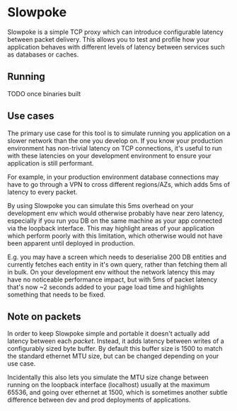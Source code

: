 # Slowpoke
Slowpoke is a simple TCP proxy which can introduce configurable latency between packet delivery.
This allows you to test and profile how your application behaves with different levels of latency between services such as databases or caches.

## Running
TODO once binaries built

## Use cases
The primary use case for this tool is to simulate running you application on a slower network than the one you develop on. If you know your production environment has non-trivial latency on TCP connections, it's useful to run with these latencies on your development environment to ensure your application is still performant.

For example, in your production environment database connections may have to go through a VPN to cross different regions/AZs, which adds 5ms of latency to every packet.

By using Slowpoke you can simulate this 5ms overhead on your development env which would otherwise probably have near zero latency, especially if you run you DB on the same machine as your app connected via the loopback interface.
This may highlight areas of your application which perform poorly with this limitation, which otherwise would not have been apparent until deployed in production. 

E.g. you may have a screen which needs to deserialise 200 DB entities and currently fetches each entity in it's own query, rather than fetching them all in bulk. On your development env without the network latency this may have no noticeable performance impact, but with 5ms of packet latency that's now ~2 seconds added to your page load time and highlights something that needs to be fixed.


## Note on packets
In order to keep Slowpoke simple and portable it doesn't actually add latency between each _packet_. Instead, it adds latency between writes of a configurably sized byte buffer. By default this buffer size is 1500 to match the standard ethernet MTU size, but can be changed depending on your use case.

Incidentally this also lets you simulate the MTU size change between running on the loopback interface (localhost) usually at the maximum 65536, and going over ethernet at 1500, which is sometimes another subtle difference between dev and prod deployments of applications.

